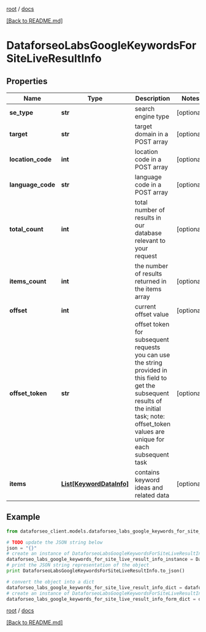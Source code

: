 [root](./../ "root") / [docs](./ "docs")

[[Back to README.md]](./../README.md "[Back to README.md]")

# DataforseoLabsGoogleKeywordsForSiteLiveResultInfo

## Properties

Name | Type | Description | Notes
------------ | ------------- | ------------- | -------------
**se_type** | **str** | search engine type | [optional]
**target** | **str** | target domain in a POST array | [optional]
**location_code** | **int** | location code in a POST array | [optional]
**language_code** | **str** | language code in a POST array | [optional]
**total_count** | **int** | total number of results in our database relevant to your request | [optional]
**items_count** | **int** | the number of results returned in the items array | [optional]
**offset** | **int** | current offset value | [optional]
**offset_token** | **str** | offset token for subsequent requests you can use the string provided in this field to get the subsequent results of the initial task; note: offset_token values are unique for each subsequent task | [optional]
**items** | [**List[KeywordDataInfo]**](KeywordDataInfo.md) | contains keyword ideas and related data | [optional]

## Example

```python
from dataforseo_client.models.dataforseo_labs_google_keywords_for_site_live_result_info import DataforseoLabsGoogleKeywordsForSiteLiveResultInfo

# TODO update the JSON string below
json = "{}"
# create an instance of DataforseoLabsGoogleKeywordsForSiteLiveResultInfo from a JSON string
dataforseo_labs_google_keywords_for_site_live_result_info_instance = DataforseoLabsGoogleKeywordsForSiteLiveResultInfo.from_json(json)
# print the JSON string representation of the object
print DataforseoLabsGoogleKeywordsForSiteLiveResultInfo.to_json()

# convert the object into a dict
dataforseo_labs_google_keywords_for_site_live_result_info_dict = dataforseo_labs_google_keywords_for_site_live_result_info_instance.to_dict()
# create an instance of DataforseoLabsGoogleKeywordsForSiteLiveResultInfo from a dict
dataforseo_labs_google_keywords_for_site_live_result_info_form_dict = dataforseo_labs_google_keywords_for_site_live_result_info.from_dict(dataforseo_labs_google_keywords_for_site_live_result_info_dict)
```

  

[root](./../ "root") / [docs](./ "docs")

[[Back to README.md]](./../README.md "[Back to README.md]")
